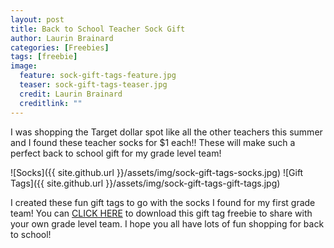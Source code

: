 ```yaml
---
layout: post
title: Back to School Teacher Sock Gift
author: Laurin Brainard
categories: [Freebies]
tags: [freebie]
image:
  feature: sock-gift-tags-feature.jpg
  teaser: sock-gift-tags-teaser.jpg
  credit: Laurin Brainard
  creditlink: ""
---
```

I was shopping the Target dollar spot like all the other teachers this summer and I found these teacher socks for $1 each!! These will make such a perfect back to school gift for my grade level team! 

![Socks]({{ site.github.url }}/assets/img/sock-gift-tags-socks.jpg)
![Gift Tags]({{ site.github.url }}/assets/img/sock-gift-tags-gift-tags.jpg)

I created these fun gift tags to go with the socks I found for my first grade team! You can [CLICK HERE](https://drive.google.com/file/d/1Fu3rSj7U_YXlYIjdDuh9-OqL03MdpEwA/view?usp=sharing) to download this gift tag freebie to share with your own grade level team. I hope you all have lots of fun shopping for back to school! 